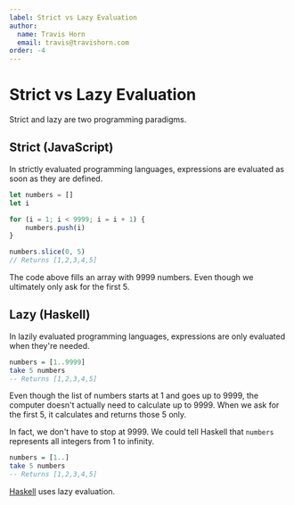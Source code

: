 ```yaml
---
label: Strict vs Lazy Evaluation
author:
  name: Travis Horn
  email: travis@travishorn.com
order: -4
---
```


# Strict vs Lazy Evaluation

Strict and lazy are two programming paradigms.

## Strict (JavaScript)

In strictly evaluated programming languages, expressions are evaluated as soon
as they are defined.

```javascript
let numbers = []
let i

for (i = 1; i < 9999; i = i + 1) {
	numbers.push(i)
}

numbers.slice(0, 5)
// Returns [1,2,3,4,5]
```

The code above fills an array with 9999 numbers. Even though we ultimately only
ask for the first 5.

## Lazy (Haskell)

In lazily evaluated programming languages, expressions are only evaluated when
they're needed.

```haskell
numbers = [1..9999]
take 5 numbers
-- Returns [1,2,3,4,5]
```

Even though the list of numbers starts at 1 and goes up to 9999, the computer
doesn't actually need to calculate up to 9999. When we ask for the first 5, it
calculates and returns those 5 only.

In fact, we don't have to stop at 9999. We could tell Haskell that `numbers`
represents all integers from 1 to infinity.

```haskell
numbers = [1..]
take 5 numbers
-- Returns [1,2,3,4,5]
```

[Haskell](./haskell.md) uses lazy evaluation.
